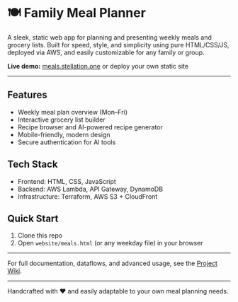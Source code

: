# 🍽️ Family Meal Planner

A sleek, static web app for planning and presenting weekly meals and grocery lists. Built for speed, style, and simplicity using pure HTML/CSS/JS, deployed via AWS, and easily customizable for any family or group.

**Live demo:** [meals.stellation.one](https://meals.stellation.one) or deploy your own static site

---

## Features
- Weekly meal plan overview (Mon–Fri)
- Interactive grocery list builder
- Recipe browser and AI-powered recipe generator
- Mobile-friendly, modern design
- Secure authentication for AI tools

## Tech Stack
- Frontend: HTML, CSS, JavaScript
- Backend: AWS Lambda, API Gateway, DynamoDB
- Infrastructure: Terraform, AWS S3 + CloudFront

## Quick Start
1. Clone this repo
2. Open `website/meals.html` (or any weekday file) in your browser

---

For full documentation, dataflows, and advanced usage, see the [Project Wiki](../../wiki).

---

Handcrafted with ❤️ and easily adaptable to your own meal planning needs.
